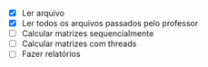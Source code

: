 - [x] Ler arquivo
- [x] Ler todos os arquivos passados pelo professor
- [ ] Calcular matrizes sequencialmente
- [ ] Calcular matrizes com threads
- [ ] Fazer relatórios